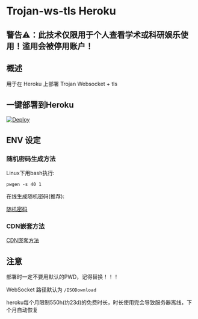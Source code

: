 ﻿# Trojan-ws-tls Heroku

## 警告⚠：此技术仅限用于个人查看学术或科研娱乐使用！滥用会被停用账户！

## 概述

用于在 Heroku 上部署 Trojan Websocket + tls

## 一键部署到Heroku

[![Deploy](https://www.herokucdn.com/deploy/button.png)](https://dashboard.heroku.com/new?template=https://github.com/HXHGTS/trojan-ws-tls-heroku)

## ENV 设定

### 随机密码生成方法

Linux下用bash执行:

`pwgen -s 40 1`

在线生成随机密码(推荐):

<a href="https://1password.com/password-generator/" target="_blank">随机密码</a>

### CDN嵌套方法

[CDN嵌套方法](https://hxhgts.github.io/xray-websocket-tls-nginx/cdn.html)

## 注意

部署时一定不要用默认的PWD，记得替换！！！

WebSocket 路径默认为 `/ISODownload`

heroku每个月限制550h(约23d)的免费时长，时长使用完会导致服务器离线，下个月自动恢复


